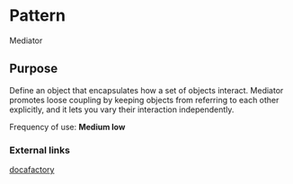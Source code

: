 # Pattern
Mediator
## Purpose
Define an object that encapsulates how a set of objects interact. Mediator promotes loose coupling by keeping objects from referring to each other explicitly, and it lets you vary their interaction independently.  

Frequency of use: **Medium low**  
### External links
[docafactory](http://www.dofactory.com/net/mediator-design-pattern)